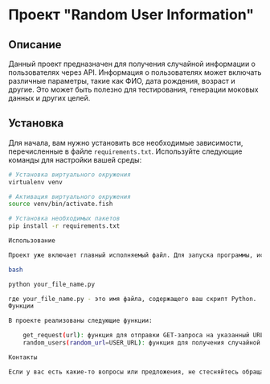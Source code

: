 # Проект "Random User Information"

## Описание

Данный проект предназначен для получения случайной информации о пользователях через API. Информация о пользователях может включать различные параметры, такие как ФИО, дата рождения, возраст и другие. Это может быть полезно для тестирования, генерации моковых данных и других целей.

## Установка

Для начала, вам нужно установить все необходимые зависимости, перечисленные в файле `requirements.txt`. Используйте следующие команды для настройки вашей среды:

```bash
# Установка виртуального окружения
virtualenv venv

# Активация виртуального окружения
source venv/bin/activate.fish

# Установка необходимых пакетов
pip install -r requirements.txt

Использование

Проект уже включает главный исполняемый файл. Для запуска программы, используйте команду:

bash

python your_file_name.py

где your_file_name.py - это имя файла, содержащего ваш скрипт Python.
Функции

В проекте реализованы следующие функции:

    get_request(url): функция для отправки GET-запроса на указанный URL и возвращения полученных данных в формате JSON.
    random_users(random_url=USER_URL): функция для получения случайной информации о пользователе.

Контакты

Если у вас есть какие-то вопросы или предложения, не стесняйтесь обращаться.
